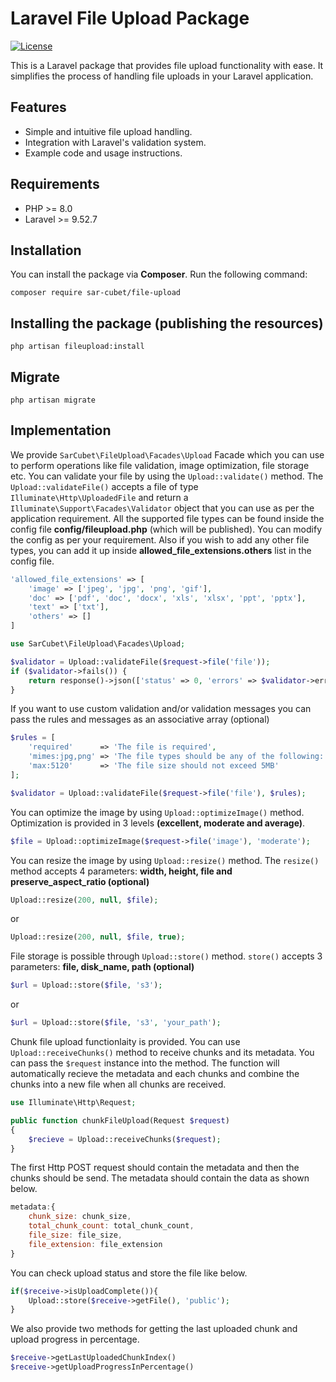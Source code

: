 # Laravel File Upload Package

[![License](https://img.shields.io/badge/License-MIT-blue.svg)](https://opensource.org/licenses/MIT)

This is a Laravel package that provides file upload functionality with ease. It simplifies the process of handling file uploads in your Laravel application.

## Features

- Simple and intuitive file upload handling.
- Integration with Laravel's validation system.
- Example code and usage instructions.

## Requirements

- PHP >= 8.0
- Laravel >= 9.52.7

## Installation

You can install the package via **Composer**. Run the following command:

    composer require sar-cubet/file-upload

## Installing the package (publishing the resources)

    php artisan fileupload:install

## Migrate

    php artisan migrate

## Implementation

We provide `SarCubet\FileUpload\Facades\Upload` Facade which you can use to perform operations like file validation, image optimization, file storage etc. 
You can validate your file by using the `Upload::validate()` method. The `Upload::validateFile()` accepts a file of type `Illuminate\Http\UploadedFile` and return a `Illuminate\Support\Facades\Validator` object that you can use as per the application requirement. All the supported file types can be found inside the config file **config/fileupload.php** (which will be published). You can modify the config as per your requirement. Also if you wish to add any other file types, you can add it up inside **allowed_file_extensions.others** list in the config file.

```php
'allowed_file_extensions' => [
    'image' => ['jpeg', 'jpg', 'png', 'gif'],
    'doc' => ['pdf', 'doc', 'docx', 'xls', 'xlsx', 'ppt', 'pptx'],
    'text' => ['txt'],
    'others' => []
]
```

```php
use SarCubet\FileUpload\Facades\Upload;

$validator = Upload::validateFile($request->file('file'));
if ($validator->fails()) {
    return response()->json(['status' => 0, 'errors' => $validator->errors()]);
}
```

If you want to use custom validation and/or validation messages you can pass the rules and messages as an associative array (optional)

```php
$rules = [
    'required'      => 'The file is required',
    'mimes:jpg,png' => 'The file types should be any of the following: jpg,png',
    'max:5120'      => 'The file size should not exceed 5MB'
];

$validator = Upload::validateFile($request->file('file'), $rules);
```

You can optimize the image by using `Upload::optimizeImage()` method. Optimization is provided in 3 levels **(excellent, moderate and average)**. 

```php
$file = Upload::optimizeImage($request->file('image'), 'moderate'); 
```

You can resize the image by using `Upload::resize()` method. The `resize()` method accepts 4 parameters: **width, height, file and preserve_aspect_ratio (optional)**

```php
Upload::resize(200, null, $file);
```

or

```php
Upload::resize(200, null, $file, true);
```

File storage is possible through `Upload::store()` method. `store()` accepts 3 parameters: **file, disk_name, path (optional)**

```php
$url = Upload::store($file, 's3');
```

or

```php
$url = Upload::store($file, 's3', 'your_path');
```

Chunk file upload functionlaity is provided. You can use `Upload::receiveChunks()` method to receive chunks and its metadata. You can pass the `$request` instance into the method. The function will automatically recieve the metadata and each chunks and combine the chunks into a new file when all chunks are received. 

```php
use Illuminate\Http\Request;

public function chunkFileUpload(Request $request)
{
    $recieve = Upload::receiveChunks($request);
}
```

The first Http POST request should contain the metadata and then the chunks should be send. The metadata should contain the data as shown below.

```javascript
metadata:{
    chunk_size: chunk_size,
    total_chunk_count: total_chunk_count,
    file_size: file_size,
    file_extension: file_extension
}
```

You can check upload status and store the file like below.

```php
if($receive->isUploadComplete()){
    Upload::store($receive->getFile(), 'public');
}
```

We also provide two methods for getting the last uploaded chunk and upload progress in percentage.

```php
$receive->getLastUploadedChunkIndex()
$receive->getUploadProgressInPercentage()
```








